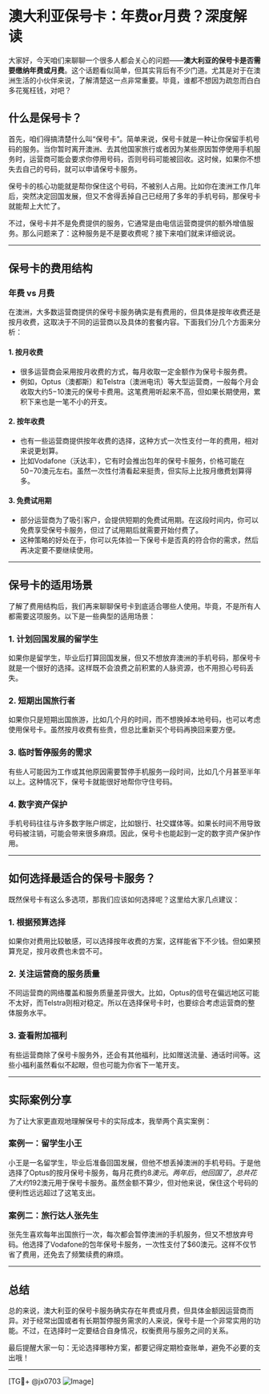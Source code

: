 # 澳大利亚保号卡：年费or月费？深度解读

大家好，今天咱们来聊聊一个很多人都会关心的问题——**澳大利亚的保号卡是否需要缴纳年费或月费**。这个话题看似简单，但其实背后有不少门道。尤其是对于在澳洲生活的小伙伴来说，了解清楚这一点非常重要。毕竟，谁都不想因为疏忽而白白多花冤枉钱，对吧？

## 什么是保号卡？

首先，咱们得搞清楚什么叫“保号卡”。简单来说，保号卡就是一种让你保留手机号码的服务。当你暂时离开澳洲、去其他国家旅行或者因为某些原因暂停使用手机服务时，运营商可能会要求你停用号码，否则号码可能被回收。这时候，如果你不想失去自己的号码，就可以申请保号卡服务。

保号卡的核心功能就是帮你保住这个号码，不被别人占用。比如你在澳洲工作几年后，突然决定回国发展，但又不舍得丢掉自己已经用了多年的手机号码，那保号卡就能帮上大忙了。

不过，保号卡并不是免费提供的服务，它通常是由电信运营商提供的额外增值服务。那么问题来了：这种服务是不是要收费呢？接下来咱们就来详细说说。

---

## 保号卡的费用结构

### 年费 vs 月费

在澳洲，大多数运营商提供的保号卡服务确实是有费用的，但具体是按年收费还是按月收费，这取决于不同的运营商以及具体的套餐内容。下面我们分几个方面来分析：

#### 1. **按月收费**
   - 很多运营商会采用按月收费的方式，每月收取一定金额作为保号卡服务费。
   - 例如，Optus（澳都斯）和Telstra（澳洲电讯）等大型运营商，一般每个月会收取大约$5-$10澳元的保号卡费用。这笔费用听起来不高，但如果长期使用，累积下来也是一笔不小的开支。

#### 2. **按年收费**
   - 也有一些运营商提供按年收费的选择，这种方式一次性支付一年的费用，相对来说更划算。
   - 比如Vodafone（沃达丰），它有时会推出包年的保号卡服务，价格可能在$50-$70澳元左右。虽然一次性付清看起来挺贵，但实际上比按月缴费划算得多。

#### 3. **免费试用期**
   - 部分运营商为了吸引客户，会提供短期的免费试用期。在这段时间内，你可以免费享受保号卡服务，但过了试用期后就需要开始付费了。
   - 这种策略的好处在于，你可以先体验一下保号卡是否真的符合你的需求，然后再决定要不要继续使用。

---

## 保号卡的适用场景

了解了费用结构后，我们再来聊聊保号卡到底适合哪些人使用。毕竟，不是所有人都需要这项服务。以下是一些典型的适用场景：

### 1. **计划回国发展的留学生**
   如果你是留学生，毕业后打算回国发展，但又不想放弃澳洲的手机号码，那保号卡就是一个很好的选择。这样既不会浪费之前积累的人脉资源，也不用担心号码丢失。

### 2. **短期出国旅行者**
   如果你只是短期出国旅游，比如几个月的时间，而不想换掉本地号码，也可以考虑使用保号卡。虽然按月收费有些贵，但总比重新买个号码再换回来要方便。

### 3. **临时暂停服务的需求**
   有些人可能因为工作或其他原因需要暂停手机服务一段时间，比如几个月甚至半年以上。这种情况下，保号卡就能很好地帮你守住号码。

### 4. **数字资产保护**
   手机号码往往与许多数字账户绑定，比如银行、社交媒体等。如果长时间不用导致号码被注销，可能会带来很多麻烦。因此，保号卡也能起到一定的数字资产保护作用。

---

## 如何选择最适合的保号卡服务？

既然保号卡有这么多选项，那我们应该如何选择呢？这里给大家几点建议：

### 1. **根据预算选择**
   如果你对费用比较敏感，可以选择按年收费的方案，这样能省下不少钱。但如果预算充足，按月收费也未尝不可。

### 2. **关注运营商的服务质量**
   不同运营商的网络覆盖和服务质量差异很大。比如，Optus的信号在偏远地区可能不太好，而Telstra则相对稳定。所以在选择保号卡时，也要综合考虑运营商的整体服务水平。

### 3. **查看附加福利**
   有些运营商除了保号卡服务外，还会有其他福利，比如赠送流量、通话时间等。这些小福利虽然看似不起眼，但也可能为你省下一笔开支。

---

## 实际案例分享

为了让大家更直观地理解保号卡的实际成本，我举两个真实案例：

### 案例一：留学生小王
小王是一名留学生，毕业后准备回国发展，但他不想丢掉澳洲的手机号码。于是他选择了Optus的按月保号卡服务，每月花费约$8澳元。两年后，他回国了，总共花了大约$192澳元用于保号卡服务。虽然金额不算少，但对他来说，保住这个号码的便利性远远超过了这笔支出。

### 案例二：旅行达人张先生
张先生喜欢每年出国旅行一次，每次都会暂停澳洲的手机服务，但又不想放弃号码。他选择了Vodafone的包年保号卡服务，一次性支付了$60澳元。这样不仅节省了费用，还免去了频繁续费的麻烦。

---

## 总结

总的来说，澳大利亚的保号卡服务确实存在年费或月费，但具体金额因运营商而异。对于经常出国或者有长期暂停服务需求的人来说，保号卡是一个非常实用的功能。不过，在选择时一定要结合自身情况，权衡费用与服务之间的关系。

最后提醒大家一句：无论选择哪种方案，都要记得定期检查账单，避免不必要的支出哦！

---

[TG💪+ @jx0703 ![Image](https://github.com/user-attachments/assets/dbca1d08-cadb-493c-b0ec-ad6f7a83f270)]